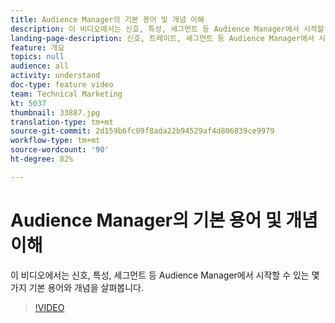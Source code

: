 ```yaml
---
title: Audience Manager의 기본 용어 및 개념 이해
description: 이 비디오에서는 신호, 특성, 세그먼트 등 Audience Manager에서 시작할 수 있는 몇 가지 기본 용어와 개념을 살펴봅니다.
landing-page-description: 신호, 트레이트, 세그먼트 등 Audience Manager에서 시작할 수 있는 기본 용어와 개념을 학습합니다.
feature: 개요
topics: null
audience: all
activity: understand
doc-type: feature video
team: Technical Marketing
kt: 5037
thumbnail: 33887.jpg
translation-type: tm+mt
source-git-commit: 2d159b6fc09f8ada22b94529af4d806839ce9979
workflow-type: tm+mt
source-wordcount: '90'
ht-degree: 82%

---
```



# Audience Manager의 기본 용어 및 개념 이해

이 비디오에서는 신호, 특성, 세그먼트 등 Audience Manager에서 시작할 수 있는 몇 가지 기본 용어와 개념을 살펴봅니다.

>[!VIDEO](https://video.tv.adobe.com/v/33887/?quality=12)

